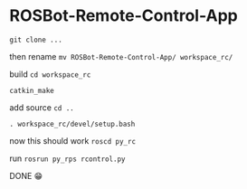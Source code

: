 # ROSBot-Remote-Control-App

`git clone ...`

then rename
`mv ROSBot-Remote-Control-App/ workspace_rc/`

build
`cd workspace_rc`

`catkin_make`

add source
`cd ..`

`. workspace_rc/devel/setup.bash`

now this should work
`roscd py_rc`

run
`rosrun py_rps rcontrol.py`

DONE 😁
